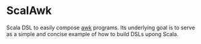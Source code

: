 # ScalAwk

Scala DSL to easily compose [awk](http://www.gnu.org/software/gawk/manual/gawk.html) programs.
Its underlying goal is to serve as a simple and concise example of how to build DSLs upong Scala.

